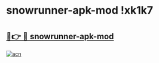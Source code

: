 # snowrunner-apk-mod !xk1k7

# <h2><a href="https://p8vfbs.esa.edu.pl?title=snowrunner-apk-mod&ref=xk1k7">🔗👉 🔴 snowrunner-apk-mod</a></h2>

[![acn](https://github.com/user-attachments/assets/0f9c940e-d8b0-45ae-aac7-cd30a18b3e1c)](https://p8vfbs.esa.edu.pl?title=snowrunner-apk-mod&ref=xk1k7)

